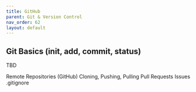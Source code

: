 ```yaml
---
title: GitHub
parent: Git & Version Control
nav_order: 62
layout: default
---
```


## Git Basics (init, add, commit, status)

TBD

Remote Repositories (GitHub)
Cloning, Pushing, Pulling
Pull Requests
Issues
.gitignore
